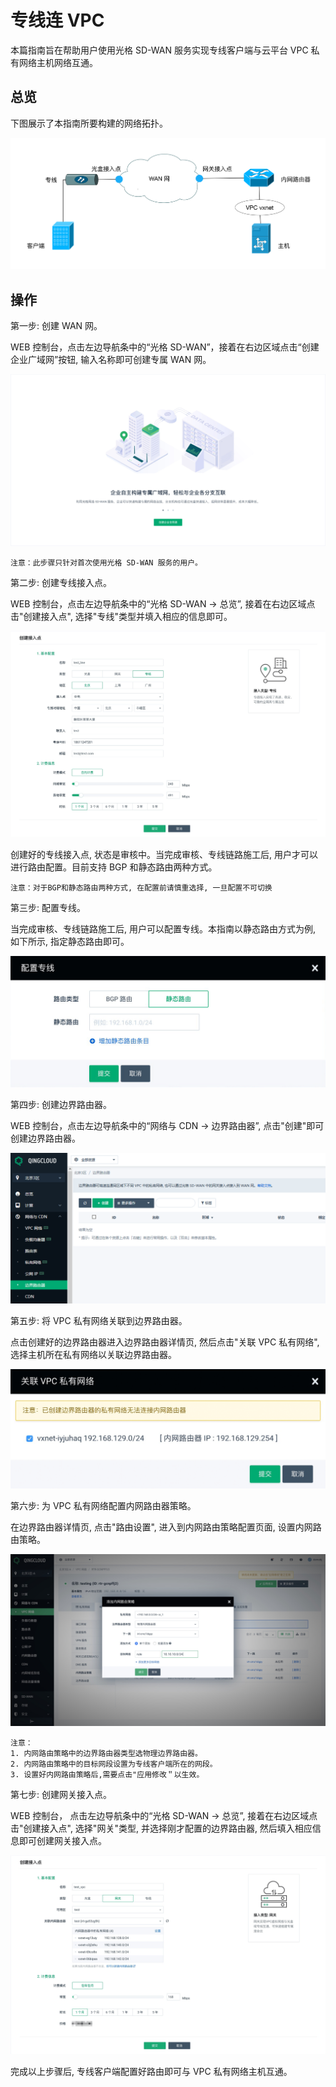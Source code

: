 ---
---

# 专线连 VPC

本篇指南旨在帮助用户使用光格 SD-WAN 服务实现专线客户端与云平台 VPC 私有网络主机网络互通。 

## 总览

下图展示了本指南所要构建的网络拓扑。

![](../_images/line_connect_vpc_topology.png)

## 操作

第一步: 创建 WAN 网。


WEB 控制台，点击左边导航条中的“光格 SD-WAN”，接着在右边区域点击“创建企业广域网”按钮, 输入名称即可创建专属 WAN 网。

[![](../_images/create_wan_net.png)](../_images/create_wan_net.png)

    注意：此步骤只针对首次使用光格 SD-WAN 服务的用户。

第二步: 创建专线接入点。


WEB 控制台，点击左边导航条中的“光格 SD-WAN -> 总览”, 接着在右边区域点击"创建接入点", 选择"专线"类型并填入相应的信息即可。

[![](../_images/create_wan_line.png)](../_images/create_wan_line.png)

创建好的专线接入点, 状态是审核中。当完成审核、专线链路施工后, 用户才可以进行路由配置。目前支持 BGP 和静态路由两种方式。

    注意：对于BGP和静态路由两种方式, 在配置前请慎重选择, 一旦配置不可切换

第三步: 配置专线。


当完成审核、专线链路施工后, 用户可以配置专线。本指南以静态路由方式为例, 如下所示, 指定静态路由即可。

[![](../_images/config_wan_line_route.png)](../_images/config_wan_line_route.png) 

第四步: 创建边界路由器。


WEB 控制台，点击左边导航条中的“网络与 CDN -> 边界路由器”, 点击"创建"即可创建边界路由器。

[![](../../network/_images/intranet_router.png)](../../network/_images/intranet_router.png)

第五步: 将 VPC 私有网络关联到边界路由器。


点击创建好的边界路由器进入边界路由器详情页, 然后点击"关联 VPC 私有网络", 选择主机所在私有网络以关联边界路由器。

[![](../_images/intranet_router_vxnet2.png)](../_images/intranet_router_vxnet2.png)

第六步: 为 VPC 私有网络配置内网路由器策略。


在边界路由器详情页, 点击"路由设置", 进入到内网路由策略配置页面, 设置内网路由策略。

[![](../_images/intranet_router_detail_rule.jpg)](../_images/intranet_router_detail_rule.jpg)

    注意：
    1. 内网路由策略中的边界路由器类型选物理边界路由器。
    2. 内网路由策略中的目标网段设置为专线客户端所在的网段。
    3. 设置好内网路由策略后,需要点击"应用修改＂以生效。

第七步: 创建网关接入点。


WEB 控制台， 点击左边导航条中的“光格 SD-WAN -> 总览”, 接着在右边区域点击"创建接入点", 
选择"网关"类型, 并选择刚才配置的边界路由器, 然后填入相应信息即可创建网关接入点。

[![](../_images/create_vpc_wan_access.png)](../_images/create_vpc_wan_access.png)

完成以上步骤后, 专线客户端配置好路由即可与 VPC 私有网络主机互通。
